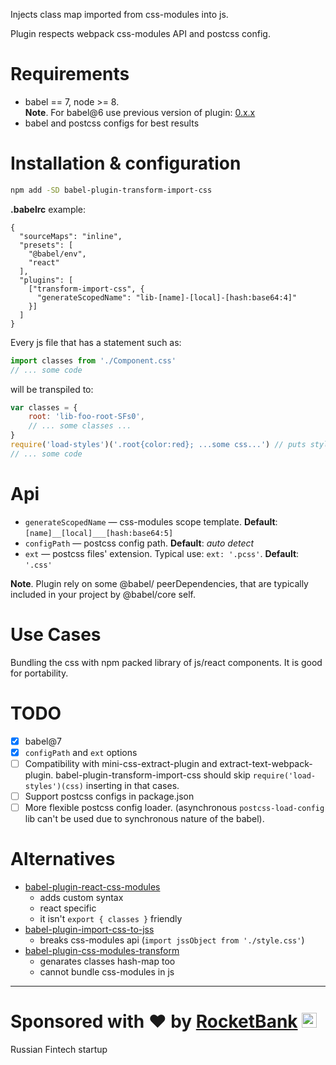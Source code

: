 Injects class map imported from css-modules into js.

Plugin respects webpack css-modules API and postcss config.

# Requirements
- babel == 7, node >= 8.
  <br/>**Note**. For babel@6 use previous version of plugin: [0.x.x]
- babel and postcss configs for best results

[0.x.x]: https://github.com/a-x-/babel-plugin-transform-import-css/tree/backports

# Installation & configuration
```sh
npm add -SD babel-plugin-transform-import-css
```

**.babelrc** example:
```json5
{
  "sourceMaps": "inline",
  "presets": [
    "@babel/env",
    "react"
  ],
  "plugins": [
    ["transform-import-css", {
      "generateScopedName": "lib-[name]-[local]-[hash:base64:4]"
    }]
  ]
}
```

Every js file that has a statement such as:

```js
import classes from './Component.css'
// ... some code
```

will be transpiled to:

```js
var classes = {
    root: 'lib-foo-root-SFs0',
    // ... some classes ...
}
require('load-styles')('.root{color:red}; ...some css...') // puts styles into the head
// ... some code
```

# Api
- `generateScopedName` — css-modules scope template. **Default**: `[name]__[local]___[hash:base64:5]`
- `configPath` — postcss config path. **Default**: _auto detect_
- `ext` — postcss files' extension. Typical use: `ext: '.pcss'`. **Default**: `'.css'`

**Note**. Plugin rely on some @babel/ peerDependencies, that are typically included in your project by @babel/core self.

# Use Cases

Bundling the css with npm packed library of js/react components.
It is good for portability.

# TODO
- [x] babel@7
- [x] `configPath` and `ext` options
- [ ] Compatibility with mini-css-extract-plugin and extract-text-webpack-plugin.
  babel-plugin-transform-import-css should skip `require('load-styles')(css)` inserting in that cases.
- [ ] Support postcss configs in package.json
- [ ] More flexible postcss config loader.
  (asynchronous `postcss-load-config` lib can't be used due to synchronous nature of the babel).

# Alternatives
- [babel-plugin-react-css-modules](https://github.com/gajus/babel-plugin-react-css-modules)
  - adds custom syntax
  - react specific
  - it isn't `export { classes }` friendly
- [babel-plugin-import-css-to-jss](https://github.com/websecurify/babel-plugin-import-css-to-jss)
  - breaks css-modules api (`import jssObject from './style.css'`)
- [babel-plugin-css-modules-transform](https://github.com/michalkvasnicak/babel-plugin-css-modules-transform)
  - genarates classes hash-map too
  - cannot bundle css-modules in js


----

# Sponsored with ❤️ by <a href="https://rocketbank.ru">RocketBank</a> <img src="https://user-images.githubusercontent.com/6201068/41535008-57abc544-7309-11e8-9259-4b38bc1e7370.png" width="24"/>
Russian Fintech startup

